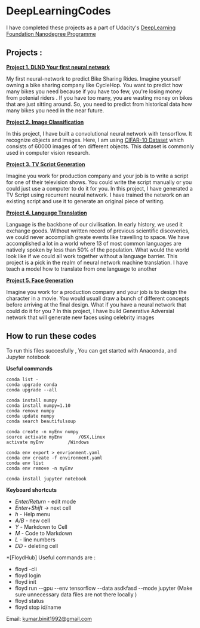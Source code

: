 # DeepLearningCodes
 I have completed these projects as a part of Udacity's  [DeepLearning Foundation Nanodegree Programme](https://in.udacity.com/course/deep-learning-nanodegree-foundation--nd101)

## Projects : 

[**Project 1. DLND Your first neural network**](https://github.com/binit92/DeepLearningCodes/blob/master/dlnd-your-first-network/DLND%20Your%20first%20neural%20network.ipynb)
	
   My first neural-network to predict Bike Sharing Rides. Imagine yourself owning a bike sharing company like CycleHop. You want to predict how many bikes you need because if you have too few, you're losing money from potenial riders . If you have too many, you are wasting money on bikes that are just sitting around. So, you need to predict from historical data how many bikes you need in the near future.
   
	
[**Project 2. Image Classification**](https://github.com/binit92/DeepLearningCodes/blob/master/dlnd-image-classification/dlnd_image_classification.ipynb)

In this project, I have built a convolutional neural network with tensorflow. It recognize objects and images. Here, I am using [CIFAR-10 Dataset](https://www.cs.toronto.edu/~kriz/cifar.html) which consists of 60000 images of ten different objects. This dataset is commonly used in computer vision research.
  

[**Project 3. TV Script Generation**](https://github.com/binit92/DeepLearningCodes/blob/master/dlnd-tv-script-generation/dlnd_tv_script_generation.ipynb)

Imagine you work for production company and your job is to write a script for one of their television shows. You could write the script manually or you could just use a computer to do it for you. In this project, I have generated a TV Script using recurrent neural network. I have trained the network on an existing script and use it to generate an original piece of writing.

[**Project 4. Language Translation**](https://github.com/binit92/DeepLearningCodes/blob/master/dlnd-language-translation/dlnd_language_translation.ipynb)

Language is the backbone of our civilisation. In early history, we used it exchange goods. Without written record of previous scientific discoveries, we could never accomplish greate events like travelling to space. We have accomplished a lot in a world where 13 of most common languages are natively spoken by less than 50% of the population. What would the world look like if we could all work together without a language barrier. This project is a pick in the realm of neural network machine translation. I have teach a model how to translate from one language to another 

[**Project 5. Face Generation**](https://github.com/binit92/DeepLearningCodes/blob/master/dlnd-face-generation/dlnd_face_generation.ipynb)

Imagine you work for a production company and your job is to design the character in a movie. You would usuall draw a bunch of different concepts before arriving at the final design. What if you have a neural network that could do it for you ? In this project, I have build Generative Adversial network that will generate new faces using celebrity images

## How to run these codes 
 To run this files succesfully , You can get started with Anaconda, and Jupyter notebook

**Useful commands** 
```
conda list - 
conda upgrade conda 
conda upgrade --all

conda install numpy 
conda install numpy=1.10
conda remove numpy
conda update numpy
conda search beautifulsoup

conda create -n myEnv numpy
source activate myEnv      /OSX,Linux
activate myEnv		   /Windows

conda env export > envrionment.yaml
conda env create -f environment.yaml
conda env list
conda env remove -n myEnv
```


```
conda install jupyter notebook
```

**Keyboard shortcuts** 
* _Enter/Return_ - edit mode  
* _Enter+Shift_  -> next cell
* _h_ - Help menu
* _A/B_ - new cell
* _Y_ - Markdown to Cell
* _M_ - Code to Markdown
* _L_ - line numbers 
* _DD_ - deleting cell


*[FloydHub] Useful commands are : 

* floyd -cli 
* floyd login
* floyd init <name>
* floyd run --gpu --env tensorflow --data asdkfasd --mode jupyter
	(Make sure unnecessary data files are not there locally )
* floyd status
* floyd stop id/name

 Email: kumar.binit1992@gmail.com
